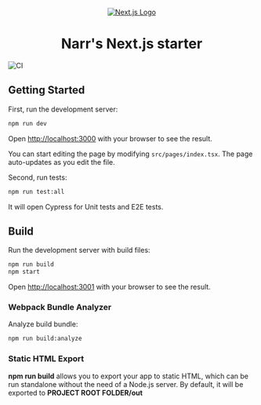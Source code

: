 <p align="center">
  <a href="https://nextjs.org/">
    <img src="https://assets.zeit.co/image/upload/v1538361091/repositories/next-js/next-js.png" alt="Next.js Logo">
  </a>
</p>
<h1 align="center">
  Narr's Next.js starter
</h1>

![CI](https://github.com/narr/next-js-example/workflows/CI/badge.svg?branch=master)

## Getting Started

First, run the development server:

```bash
npm run dev
```

Open [http://localhost:3000](http://localhost:3000) with your browser to see the result.

You can start editing the page by modifying `src/pages/index.tsx`. The page auto-updates as you edit the file.

Second, run tests:

```bash
npm run test:all
```

It will open Cypress for Unit tests and E2E tests.

## Build

Run the development server with build files:

```bash
npm run build
npm start
```

Open [http://localhost:3001](http://localhost:3001) with your browser to see the result.

### Webpack Bundle Analyzer

Analyze build bundle:

```bash
npm run build:analyze
```

### Static HTML Export

**npm run build** allows you to export your app to static HTML, which can be run standalone without the need of a Node.js server. By default, it will be exported to **PROJECT ROOT FOLDER/out**
